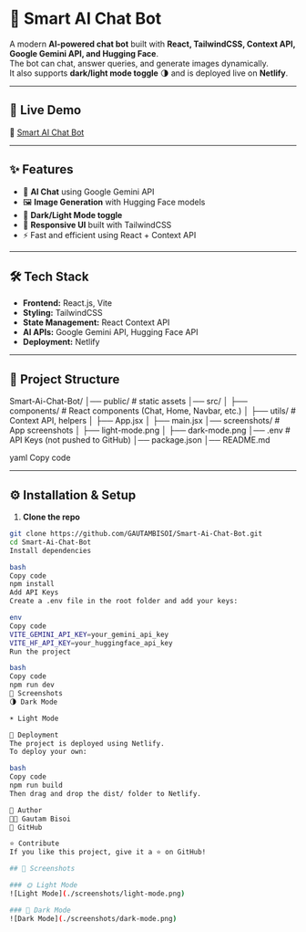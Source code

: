 # 🤖 Smart AI Chat Bot

A modern **AI-powered chat bot** built with **React, TailwindCSS, Context API, Google Gemini API, and Hugging Face**.  
The bot can chat, answer queries, and generate images dynamically.  
It also supports **dark/light mode toggle** 🌗 and is deployed live on **Netlify**.

---

## 🚀 Live Demo
🔗 [Smart AI Chat Bot](https://gautam-ai-chat-bot.netlify.app/)

---

## ✨ Features
- 💬 **AI Chat** using Google Gemini API  
- 🖼️ **Image Generation** with Hugging Face models  
- 🎨 **Dark/Light Mode toggle**  
- 📱 **Responsive UI** built with TailwindCSS  
- ⚡ Fast and efficient using React + Context API  

---

## 🛠️ Tech Stack
- **Frontend:** React.js, Vite  
- **Styling:** TailwindCSS  
- **State Management:** React Context API  
- **AI APIs:** Google Gemini API, Hugging Face API  
- **Deployment:** Netlify  

---

## 📂 Project Structure
Smart-Ai-Chat-Bot/
│── public/ # static assets
│── src/
│ ├── components/ # React components (Chat, Home, Navbar, etc.)
│ ├── utils/ # Context API, helpers
│ ├── App.jsx
│ ├── main.jsx
│── screenshots/ # App screenshots
│ ├── light-mode.png
│ ├── dark-mode.png
│── .env # API Keys (not pushed to GitHub)
│── package.json
│── README.md

yaml
Copy code

---

## ⚙️ Installation & Setup

1. **Clone the repo**
```bash
git clone https://github.com/GAUTAMBISOI/Smart-Ai-Chat-Bot.git
cd Smart-Ai-Chat-Bot
Install dependencies

bash
Copy code
npm install
Add API Keys
Create a .env file in the root folder and add your keys:

env
Copy code
VITE_GEMINI_API_KEY=your_gemini_api_key
VITE_HF_API_KEY=your_huggingface_api_key
Run the project

bash
Copy code
npm run dev
📸 Screenshots
🌗 Dark Mode

☀️ Light Mode

🚀 Deployment
The project is deployed using Netlify.
To deploy your own:

bash
Copy code
npm run build
Then drag and drop the dist/ folder to Netlify.

🙌 Author
👨‍💻 Gautam Bisoi
🔗 GitHub

⭐ Contribute
If you like this project, give it a ⭐ on GitHub!

## 📸 Screenshots

### 🌞 Light Mode
![Light Mode](./screenshots/light-mode.png)

### 🌙 Dark Mode
![Dark Mode](./screenshots/dark-mode.png)
